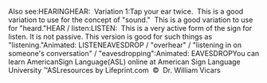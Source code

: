 Also see:HEARINGHEAR:  Variation 1:Tap your ear twice.  This is a good variation to use for the concept of 
	"sound." 
	This is a good variation to use for "heard."HEAR / listen:LISTEN:  This is a very active form of the sign for listen. It is not 
	passive. This version is good for such things as "listening."Animated: LISTENEAVESDROP / "overhear" / "listening in on someone's conversation" / "eavesdropping":Animated: EAVESDROPYou can learn 
		AmericanSign 
		Language(ASL) online at American Sign Language University ™ASLresources by Lifeprint.com  ©  Dr. William Vicars